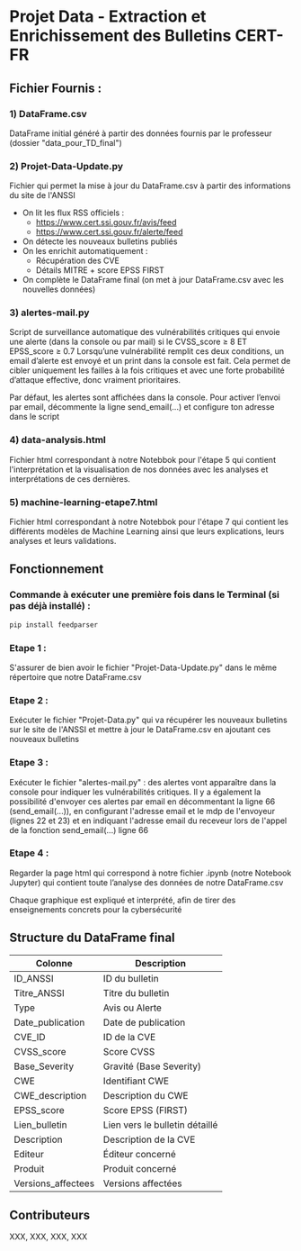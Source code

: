 # Projet Data - Extraction et Enrichissement des Bulletins CERT-FR

## Fichier Fournis : 

### 1️) DataFrame.csv
DataFrame initial généré à partir des données fournis par le professeur (dossier "data_pour_TD_final")

### 2️) Projet-Data-Update.py
Fichier qui permet la mise à jour du DataFrame.csv à partir des informations du site de l'ANSSI

- On lit les flux RSS officiels :
    - https://www.cert.ssi.gouv.fr/avis/feed
    - https://www.cert.ssi.gouv.fr/alerte/feed
- On détecte les nouveaux bulletins publiés
- On les enrichit automatiquement :
    - Récupération des CVE
    - Détails MITRE + score EPSS FIRST
- On complète le DataFrame final (on met à jour DataFrame.csv avec les nouvelles données)

### 3️) alertes-mail.py

Script de surveillance automatique des vulnérabilités critiques qui envoie une alerte (dans la console ou par mail) si le CVSS_score ≥ 8 ET EPSS_score ≥ 0.7
Lorsqu’une vulnérabilité remplit ces deux conditions, un email d’alerte est envoyé et un print dans la console est fait. Cela permet de cibler uniquement les failles à la fois critiques et avec une forte probabilité d’attaque effective, donc vraiment prioritaires. 

Par défaut, les alertes sont affichées dans la console. Pour activer l’envoi par email, décommente la ligne send_email(...) et configure ton adresse dans le script

### 4) data-analysis.html

Fichier html correspondant à notre Notebbok pour l'étape 5 qui contient l'interprétation et la visualisation de nos données avec les analyses et interprétations  de ces dernières. 

### 5) machine-learning-etape7.html

Fichier html correspondant à notre Notebbok pour l'étape 7 qui contient les différents modèles de Machine Learning ainsi que leurs explications, leurs analyses et leurs validations. 

## Fonctionnement

### Commande à exécuter une première fois dans le Terminal (si pas déjà installé) : 
```bash
pip install feedparser
```

### Etape 1 : 
S'assurer de bien avoir le fichier "Projet-Data-Update.py" dans le même répertoire que notre DataFrame.csv

### Etape 2 : 
Exécuter le fichier "Projet-Data.py" qui va récupérer les nouveaux bulletins sur le site de l'ANSSI et mettre à jour le DataFrame.csv en ajoutant ces nouveaux bulletins

### Etape 3 : 
Exécuter le fichier "alertes-mail.py" : des alertes vont apparaître dans la console pour indiquer les vulnérabilités critiques. Il y a également la possibilité d'envoyer ces alertes par email en décommentant la ligne 66 (send_email(...)), en configurant l'adresse email et le mdp de l'envoyeur (lignes 22 et 23) et en indiquant l'adresse email du receveur lors de l'appel de la fonction send_email(...) ligne 66

### Etape 4 : 
Regarder la page html qui correspond à notre fichier .ipynb (notre Notebook Jupyter) qui contient toute l’analyse des données de notre DataFrame.csv

Chaque graphique est expliqué et interprété, afin de tirer des enseignements concrets pour la cybersécurité 



## Structure du DataFrame final

| Colonne              | Description |
|----------------------|-------------|
| ID_ANSSI             | ID du bulletin |
| Titre_ANSSI          | Titre du bulletin |
| Type                 | Avis ou Alerte |
| Date_publication     | Date de publication |
| CVE_ID               | ID de la CVE |
| CVSS_score           | Score CVSS |
| Base_Severity        | Gravité (Base Severity) |
| CWE                  | Identifiant CWE |
| CWE_description      | Description du CWE |
| EPSS_score           | Score EPSS (FIRST) |
| Lien_bulletin        | Lien vers le bulletin détaillé |
| Description          | Description de la CVE |
| Editeur              | Éditeur concerné |
| Produit              | Produit concerné |
| Versions_affectees   | Versions affectées |



## Contributeurs 

XXX, XXX, XXX, XXX

